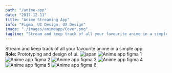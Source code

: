 ```yaml
---
path: "/anime-app"
date: "2017-12-11"
title: "Anime Streaming App"
info: "Figma, UI Design, UX Design"
image: "./images/animeapp/Cover.png"
tagline: "Stream and keep track of all your favourite anime in a simple app. <br><b>Role: </b> Prototyping and design of ui with figma."
---
```

Stream and keep track of all your favourite anime in a simple app. 
<br>
<b>Role: </b> Prototyping and design of ui.
<img src="./images/animeapp/Cover.png" alt="japan"/>
<img src="./images/animeapp/Img1-min.png" alt="Anime app figma 1"/>
<img src="./images/animeapp/Img2-min.png" alt="Anime app figma 2"/>
<img src="./images/animeapp/Img3-min.png" alt="Anime app figma 3"/>
<img src="./images/animeapp/Img4-min.png" alt="Anime app figma 4"/>
<img src="./images/animeapp/Img5-min.png" alt="Anime app figma 5"/>
<img src="./images/animeapp/Img6-min.png" alt="Anime app figma 6"/>
